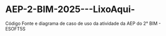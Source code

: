 # AEP-2-BIM-2025---LixoAqui-
Código Fonte e diagrama de caso de uso da atividade da AEP do 2° BIM - ESOFT5S 
